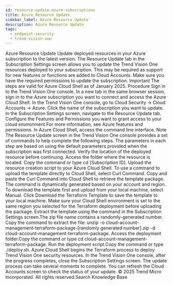 ```yaml
---
id: resource-update-azure-subscriptions
title: Azure Resource Update
sidebar_label: Azure Resource Update
description: Azure Resource Update
tags:
  - endpoint-security
  - trend-vision-one
---
```


 Azure Resource Update Update deployed resources in your Azure subscription to the latest version. The Resource Update tab in the Subscription Settings screen allows you to update the Trend Vision One resources deployed to your subscription. This may be required as support for new features or functions are added to Cloud Accounts. Make sure you have the required permissions to update the subscription. Important The steps are valid for Azure Cloud Shell as of January 2025. Procedure Sign in to the Trend Vision One console. In a new tab in the same browser session, sign in to the Azure subscription you want to connect and access the Azure Cloud Shell. In the Trend Vision One console, go to Cloud Security → Cloud Accounts → Azure. Click the name of the subscription you want to update. In the Subscription Settings screen, navigate to the Resource Update tab. Configure the Features and Permissions you want to grant access to your cloud environment.For more information, see Azure features and permissions. In Azure Cloud Shell, access the command line interface. Note The Resource Update screen in the Trend Vision One console provides a set of commands to help complete the following steps. The parameters in each step are based on using the default parameters provided when the subscription was first connected. Verify the location of the deployed resource before continuing. Access the folder where the resource is located. Copy the command or type cd [Subscription ID]. Upload the resource creation script to your Azure Cloud Shell. To use a command to upload the template directly to Cloud Shell, select Curl Command. Copy and paste the Curl Command into Cloud Shell to retrieve the template package. The command is dynamically generated based on your account and region. To download the template first and upload from your local machine, select Manual. Click Download the Terraform Template to save the template to your local machine. Make sure your Cloud Shell environment is set to the same region you selected for the Terraform deployment before uploading the package. Extract the template using the command in the Subscription Settings screen.The zip file name contains a randomly-generated number. Copy the command to extract the file: unzip -o cloud-account-management-terraform-package-[randomly generated number].zip -d cloud-account-management-terraform-package. Access the deployment folder.Copy the command or type cd cloud-account-management-terraform-package. Run the deployment script.Copy the command or type ./deploy.sh. Azure Cloud Shell begins the Terraform process to deploy Trend Vision One security resources. In the Trend Vision One console, after the progress completes, close the Subscription Settings screen. The update process can take several moments to complete. You can refresh the Cloud Accounts screen to check the status of your update. © 2025 Trend Micro Incorporated. All rights reserved.Search Knowledge Base